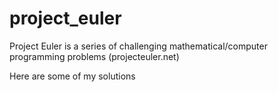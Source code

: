 project_euler
=============

Project Euler is a series of challenging mathematical/computer programming problems (projecteuler.net)

Here are some of my solutions 
